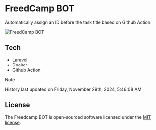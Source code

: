 # FreedCamp BOT

Automatically assign an ID before the task title based on Github Action.

![FreedCamp BOT](https://repository-images.githubusercontent.com/737932867/7d34798b-2680-471c-b089-a78a718d3d6a)

## Tech

- Laravel
- Docker
- Github Action

> [!NOTE]  
> History last updated on Friday, November 29th, 2024, 5:46:08 AM

## License

The Freedcamp BOT is open-sourced software licensed under the [MIT license](https://opensource.org/licenses/MIT).
